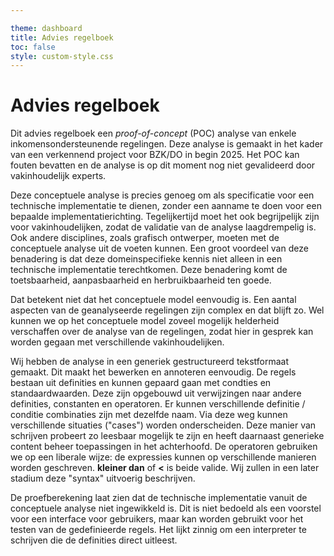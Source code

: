 ```yaml
---

theme: dashboard
title: Advies regelboek
toc: false
style: custom-style.css
---
```

# Advies regelboek

Dit advies regelboek een *proof-of-concept* (POC) analyse van enkele
inkomensondersteunende regelingen. Deze analyse is gemaakt in het
kader van een verkennend project voor BZK/DO in begin 2025. Het POC
kan fouten bevatten en de analyse is op dit moment nog niet
gevalideerd door vakinhoudelijk experts.

Deze conceptuele analyse is precies genoeg om als specificatie voor
een technische implementatie te dienen, zonder een aanname te doen
voor een bepaalde implementatierichting. Tegelijkertijd moet het ook
begrijpelijk zijn voor vakinhoudelijken, zodat de validatie van de
analyse laagdrempelig is. Ook andere disciplines, zoals grafisch
ontwerper, moeten met de conceptuele analyse uit de voeten kunnen. Een
groot voordeel van deze benadering is dat deze domeinspecifieke kennis
niet alleen in een technische implementatie terechtkomen. Deze
benadering komt de toetsbaarheid, aanpasbaarheid en herbruikbaarheid
ten goede.

Dat betekent niet dat het conceptuele model eenvoudig is. Een aantal
aspecten van de geanalyseerde regelingen zijn complex en dat blijft
zo. Wel kunnen we op het conceptuele model zoveel mogelijk helderheid
verschaffen over de analyse van de regelingen, zodat hier in gesprek
kan worden gegaan met verschillende vakinhoudelijken.

Wij hebben de analyse in een generiek gestructureerd tekstformaat
gemaakt. Dit maakt het bewerken en annoteren eenvoudig. De regels
bestaan uit definities en kunnen gepaard gaan met condties en
standaardwaarden. Deze zijn opgebouwd uit verwijzingen naar andere
definities, constanten en operatoren. Er kunnen verschillende
definitie / conditie combinaties zijn met dezelfde naam. Via deze weg
kunnen verschillende situaties ("cases") worden onderscheiden. Deze
manier van schrijven probeert zo leesbaar mogelijk te zijn en heeft
daarnaast generieke content beheer toepassingen in het achterhoofd. De
operatoren gebruiken we op een liberale wijze: de expressies kunnen op
verschillende manieren worden geschreven. **kleiner dan** of **<** is
beide valide. Wij zullen in een later stadium deze "syntax" uitvoerig
beschrijven.

De proefberekening laat zien dat de technische implementatie vanuit de
conceptuele analyse niet ingewikkeld is. Dit is niet bedoeld als een
voorstel voor een interface voor gebruikers, maar kan worden gebruikt
voor het testen van de gedefinieerde regels. Het lijkt zinnig om een
interpreter te schrijven die de definities direct uitleest.
